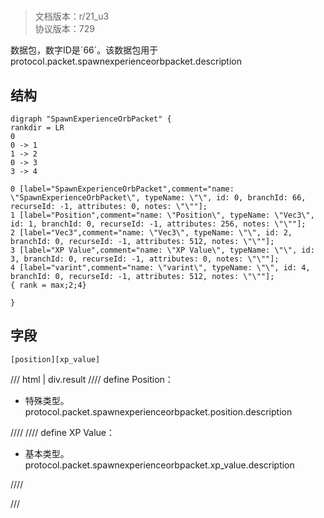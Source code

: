 # <!-- md:samp SpawnExperienceOrbPacket -->

> 文档版本：r/21_u3<br/>协议版本：729

<!-- md:samp SpawnExperienceOrbPacket -->数据包，数字ID是`66`。该数据包用于protocol.packet.spawnexperienceorbpacket.description

## 结构

```viz
digraph "SpawnExperienceOrbPacket" {
rankdir = LR
0
0 -> 1
1 -> 2
0 -> 3
3 -> 4

0 [label="SpawnExperienceOrbPacket",comment="name: \"SpawnExperienceOrbPacket\", typeName: \"\", id: 0, branchId: 66, recurseId: -1, attributes: 0, notes: \"\""];
1 [label="Position",comment="name: \"Position\", typeName: \"Vec3\", id: 1, branchId: 0, recurseId: -1, attributes: 256, notes: \"\""];
2 [label="Vec3",comment="name: \"Vec3\", typeName: \"\", id: 2, branchId: 0, recurseId: -1, attributes: 512, notes: \"\""];
3 [label="XP Value",comment="name: \"XP Value\", typeName: \"\", id: 3, branchId: 0, recurseId: -1, attributes: 0, notes: \"\""];
4 [label="varint",comment="name: \"varint\", typeName: \"\", id: 4, branchId: 0, recurseId: -1, attributes: 512, notes: \"\""];
{ rank = max;2;4}

}

```

## 字段

```title='SpawnExperienceOrbPacket'
[position][xp_value]
```

/// html | div.result
//// define
Position：[<!-- md:samp Vec3 -->](../types/vec3.md)

- 特殊类型。protocol.packet.spawnexperienceorbpacket.position.description


////
//// define
XP Value：<!-- md:samp varint -->

- 基本类型。protocol.packet.spawnexperienceorbpacket.xp_value.description


////

///

